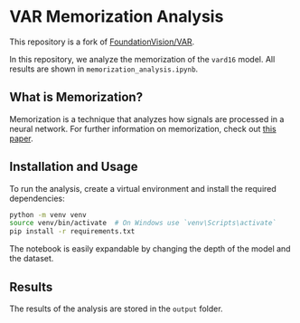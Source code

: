 # VAR Memorization Analysis

This repository is a fork of [FoundationVision/VAR](https://github.com/FoundationVision/VAR).

In this repository, we analyze the memorization of the `vard16` model. All results are shown in `memorization_analysis.ipynb`. 

## What is Memorization?
Memorization is a technique that analyzes how signals are processed in a neural network. For further information on memorization, check out [this paper](https://openreview.net/forum?id=R46HGlIjcG).

## Installation and Usage
To run the analysis, create a virtual environment and install the required dependencies:

```bash
python -m venv venv
source venv/bin/activate  # On Windows use `venv\Scripts\activate`
pip install -r requirements.txt
```

The notebook is easily expandable by changing the depth of the model and the dataset. 

## Results
The results of the analysis are stored in the `output` folder.
